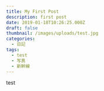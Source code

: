 ```yaml
---
title: My First Post
description: first post
date: 2019-01-18T10:26:25.000Z
draft: false
thumbnail: /images/uploads/test.jpg
categories:
  - 日記
tags:
  - test
  - 写真
  - 新幹線
---
```

test
